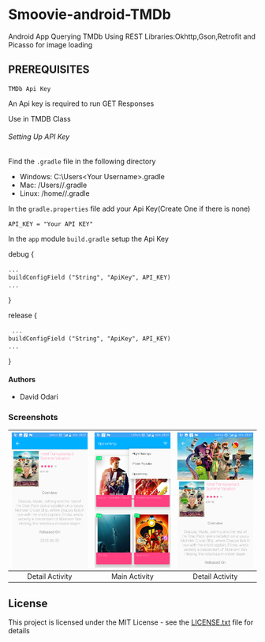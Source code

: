 # Smoovie-android-TMDb
Android App Querying TMDb Using REST Libraries:Okhttp,Gson,Retrofit and Picasso for image loading

## PREREQUISITES

```
TMDb Api Key
```

An Api key is required to run GET Responses

Use in TMDB Class

###### Setting Up API Key

Find the `.gradle` file in the following directory

* Windows: C:\Users\<Your Username>\.gradle
* Mac: /Users/<Your Username>/.gradle
* Linux: /home/<Your Username>/.gradle

In the `gradle.properties` file add your Api Key(Create One if there is none)

```
API_KEY = "Your API KEY"
```

In the `app` module `build.gradle` setup the Api Key 


  debug { 
   
    ...
    buildConfigField ("String", "ApiKey", API_KEY)
    ...
    
  }
  
  release {
  
     ...
    buildConfigField ("String", "ApiKey", API_KEY)
    ...
    
  } 

#### Authors

- David Odari


### Screenshots


| [![Screen1](https://github.com/Davidodari/Smoovie-android-TMDb/blob/master/Screenshot1.png)](http://videoblocks.com)  | [![Screen2](https://github.com/Davidodari/Smoovie-android-TMDb/blob/master/Screenshot_2.png)](http://audioblocks.com) | [![Screen3](https://github.com/Davidodari/Smoovie-android-TMDb/blob/master/Screenshot_5.png)](http://graphicstock.com) |
|:---:|:---:|:---:|
| Detail Activity | Main Activity | Detail Activity |

## License

This project is licensed under the MIT License - see the [LICENSE.txt](LICENSE.txt) file for details

